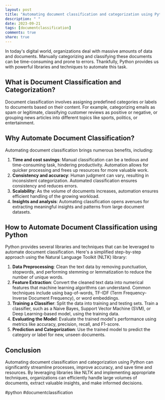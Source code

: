 ```yaml
---
layout: post
title: "Automating document classification and categorization using Python"
description: " "
date: 2023-09-21
tags: [documentclassification]
comments: true
share: true
---
```


In today's digital world, organizations deal with massive amounts of data and documents. Manually categorizing and classifying these documents can be time-consuming and prone to errors. Thankfully, Python provides us with powerful libraries and techniques to automate this task.

## What is Document Classification and Categorization?

Document classification involves assigning predefined categories or labels to documents based on their content. For example, categorizing emails as spam or legitimate, classifying customer reviews as positive or negative, or grouping news articles into different topics like sports, politics, or entertainment.

## Why Automate Document Classification?

Automating document classification brings numerous benefits, including:

1. **Time and cost savings**: Manual classification can be a tedious and time-consuming task, hindering productivity. Automation allows for quicker processing and frees up resources for more valuable work.
2. **Consistency and accuracy**: Human judgment can vary, resulting in inconsistent categorization. Automated classification ensures consistency and reduces errors.
3. **Scalability**: As the volume of documents increases, automation ensures efficient handling of the growing workload.
4. **Insights and analysis**: Automating classification opens avenues for extracting meaningful insights and patterns from large document datasets.

## How to Automate Document Classification using Python

Python provides several libraries and techniques that can be leveraged to automate document classification. Here's a simplified step-by-step approach using the Natural Language Toolkit (NLTK) library:

1. **Data Preprocessing**: Clean the text data by removing punctuation, stopwords, and performing stemming or lemmatization to reduce the number of unique words.
2. **Feature Extraction**: Convert the cleaned text data into numerical features that machine learning algorithms can understand. Common techniques include using bag-of-words, TF-IDF (Term Frequency-Inverse Document Frequency), or word embeddings.
3. **Training a Classifier**: Split the data into training and testing sets. Train a classifier, such as a Naive Bayes, Support Vector Machine (SVM), or Deep Learning-based model, using the training data.
4. **Evaluating the Model**: Evaluate the trained model's performance using metrics like accuracy, precision, recall, and F1-score.
5. **Prediction and Categorization**: Use the trained model to predict the category or label for new, unseen documents.

## Conclusion

Automating document classification and categorization using Python can significantly streamline processes, improve accuracy, and save time and resources. By leveraging libraries like NLTK and implementing appropriate techniques, organizations can efficiently handle large volumes of documents, extract valuable insights, and make informed decisions.

#python #documentclassification